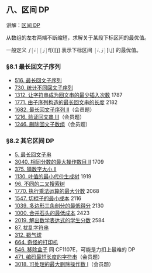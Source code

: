 
## 八、区间 DP

讲解：[区间 DP](https://leetcode.cn/link/?target=https://www.bilibili.com/video/BV1Gs4y1E7EU/)

从数组的左右两端不断缩短，求解关于某段下标区间的最优值。

一般定义 <math><semantics><mrow><mi>f</mi><mo>\[</mo><mi>i</mi><mo>\]</mo><mo>\[</mo><mi>j</mi><mo>\]</mo></mrow><annotation>f\[i\]\[j\]</annotation></semantics></math>f\[i\]\[j\] 表示下标区间 <math><semantics><mrow><mo>\[</mo><mi>i</mi><mo>,</mo><mi>j</mi><mo>\]</mo></mrow><annotation>\[i,j\]</annotation></semantics></math>\[i,j\] 的最优值。

### §8.1 最长回文子序列

* [516\. 最长回文子序列](https://leetcode.cn/problems/longest-palindromic-subsequence/)
* [730\. 统计不同回文子序列](https://leetcode.cn/problems/count-different-palindromic-subsequences/)
* [1312\. 让字符串成为回文串的最少插入次数](https://leetcode.cn/problems/minimum-insertion-steps-to-make-a-string-palindrome/) 1787
* [1771\. 由子序列构造的最长回文串的长度](https://leetcode.cn/problems/maximize-palindrome-length-from-subsequences/) 2182
* [1682\. 最长回文子序列 II](https://leetcode.cn/problems/longest-palindromic-subsequence-ii/)（会员题）
* [1216\. 验证回文串 III](https://leetcode.cn/problems/valid-palindrome-iii/)（会员题）
* [1246\. 删除回文子数组](https://leetcode.cn/problems/palindrome-removal/)（会员题）

### §8.2 其它区间 DP

* [5\. 最长回文子串](https://leetcode.cn/problems/longest-palindromic-substring/)
* [3040\. 相同分数的最大操作数目 II](https://leetcode.cn/problems/maximum-number-of-operations-with-the-same-score-ii/) 1709
* [375\. 猜数字大小 II](https://leetcode.cn/problems/guess-number-higher-or-lower-ii/)
* [1130\. 叶值的最小代价生成树](https://leetcode.cn/problems/minimum-cost-tree-from-leaf-values/) 1919
* [96\. 不同的二叉搜索树](https://leetcode.cn/problems/unique-binary-search-trees/)
* [1770\. 执行乘法运算的最大分数](https://leetcode.cn/problems/maximum-score-from-performing-multiplication-operations/) 2068
* [1547\. 切棍子的最小成本](https://leetcode.cn/problems/minimum-cost-to-cut-a-stick/) 2116
* [1039\. 多边形三角剖分的最低得分](https://leetcode.cn/problems/minimum-score-triangulation-of-polygon/solution/shi-pin-jiao-ni-yi-bu-bu-si-kao-dong-tai-aty6/) 2130
* [1000\. 合并石头的最低成本](https://leetcode.cn/problems/minimum-cost-to-merge-stones/) 2423
* [2019\. 解出数学表达式的学生分数](https://leetcode.cn/problems/the-score-of-students-solving-math-expression/) 2584
* [87\. 扰乱字符串](https://leetcode.cn/problems/scramble-string/)
* [312\. 戳气球](https://leetcode.cn/problems/burst-balloons/)
* [664\. 奇怪的打印机](https://leetcode.cn/problems/strange-printer/)
* [546\. 移除盒子](https://leetcode.cn/problems/remove-boxes/) 同 CF1107E，可能是力扣上最难的 DP
* [471\. 编码最短长度的字符串](https://leetcode.cn/problems/encode-string-with-shortest-length/)（会员题）
* [3018\. 可处理的最大删除操作数 I](https://leetcode.cn/problems/maximum-number-of-removal-queries-that-can-be-processed-i/)（会员题）
